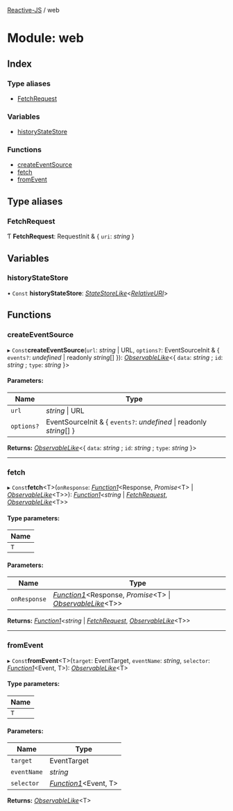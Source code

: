 [Reactive-JS](../README.md) / web

# Module: web

## Index

### Type aliases

* [FetchRequest](web.md#fetchrequest)

### Variables

* [historyStateStore](web.md#historystatestore)

### Functions

* [createEventSource](web.md#createeventsource)
* [fetch](web.md#fetch)
* [fromEvent](web.md#fromevent)

## Type aliases

### FetchRequest

Ƭ **FetchRequest**: RequestInit & { `uri`: *string*  }

## Variables

### historyStateStore

• `Const` **historyStateStore**: [*StateStoreLike*](../interfaces/statestore.statestorelike.md)<[*RelativeURI*](relativeuri.md#relativeuri)\>

## Functions

### createEventSource

▸ `Const`**createEventSource**(`url`: *string* \| URL, `options?`: EventSourceInit & { `events?`: *undefined* \| readonly *string*[]  }): [*ObservableLike*](../interfaces/observable.observablelike.md)<{ `data`: *string* ; `id`: *string* ; `type`: *string*  }\>

#### Parameters:

Name | Type |
------ | ------ |
`url` | *string* \| URL |
`options?` | EventSourceInit & { `events?`: *undefined* \| readonly *string*[]  } |

**Returns:** [*ObservableLike*](../interfaces/observable.observablelike.md)<{ `data`: *string* ; `id`: *string* ; `type`: *string*  }\>

___

### fetch

▸ `Const`**fetch**<T\>(`onResponse`: [*Function1*](functions.md#function1)<Response, *Promise*<T\> \| [*ObservableLike*](../interfaces/observable.observablelike.md)<T\>\>): [*Function1*](functions.md#function1)<*string* \| [*FetchRequest*](web.md#fetchrequest), [*ObservableLike*](../interfaces/observable.observablelike.md)<T\>\>

#### Type parameters:

Name |
------ |
`T` |

#### Parameters:

Name | Type |
------ | ------ |
`onResponse` | [*Function1*](functions.md#function1)<Response, *Promise*<T\> \| [*ObservableLike*](../interfaces/observable.observablelike.md)<T\>\> |

**Returns:** [*Function1*](functions.md#function1)<*string* \| [*FetchRequest*](web.md#fetchrequest), [*ObservableLike*](../interfaces/observable.observablelike.md)<T\>\>

___

### fromEvent

▸ `Const`**fromEvent**<T\>(`target`: EventTarget, `eventName`: *string*, `selector`: [*Function1*](functions.md#function1)<Event, T\>): [*ObservableLike*](../interfaces/observable.observablelike.md)<T\>

#### Type parameters:

Name |
------ |
`T` |

#### Parameters:

Name | Type |
------ | ------ |
`target` | EventTarget |
`eventName` | *string* |
`selector` | [*Function1*](functions.md#function1)<Event, T\> |

**Returns:** [*ObservableLike*](../interfaces/observable.observablelike.md)<T\>
